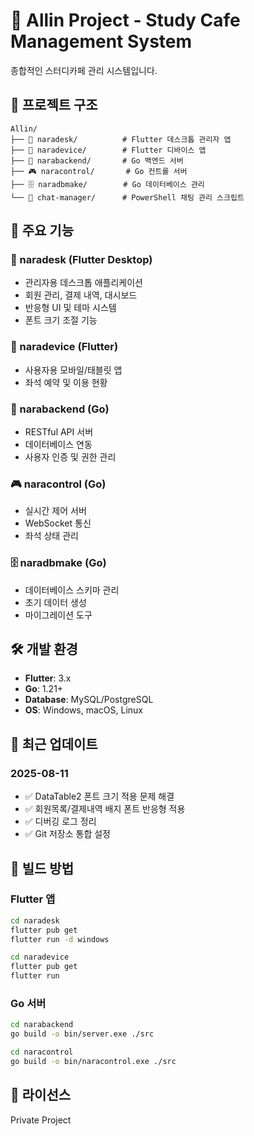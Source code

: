 # 🏢 Allin Project - Study Cafe Management System

종합적인 스터디카페 관리 시스템입니다.

## 📁 프로젝트 구조

```
Allin/
├── 📱 naradesk/          # Flutter 데스크톱 관리자 앱
├── 📱 naradevice/        # Flutter 디바이스 앱
├── 🔧 narabackend/       # Go 백엔드 서버
├── 🎮 naracontrol/       # Go 컨트롤 서버
├── 🗄️ naradbmake/        # Go 데이터베이스 관리
└── 💬 chat-manager/      # PowerShell 채팅 관리 스크립트
```

## 🚀 주요 기능

### 📱 naradesk (Flutter Desktop)
- 관리자용 데스크톱 애플리케이션
- 회원 관리, 결제 내역, 대시보드
- 반응형 UI 및 테마 시스템
- 폰트 크기 조절 기능

### 📱 naradevice (Flutter)
- 사용자용 모바일/태블릿 앱
- 좌석 예약 및 이용 현황

### 🔧 narabackend (Go)
- RESTful API 서버
- 데이터베이스 연동
- 사용자 인증 및 권한 관리

### 🎮 naracontrol (Go)
- 실시간 제어 서버
- WebSocket 통신
- 좌석 상태 관리

### 🗄️ naradbmake (Go)
- 데이터베이스 스키마 관리
- 초기 데이터 생성
- 마이그레이션 도구

## 🛠️ 개발 환경

- **Flutter**: 3.x
- **Go**: 1.21+
- **Database**: MySQL/PostgreSQL
- **OS**: Windows, macOS, Linux

## 📝 최근 업데이트

### 2025-08-11
- ✅ DataTable2 폰트 크기 적용 문제 해결
- ✅ 회원목록/결제내역 배지 폰트 반응형 적용
- ✅ 디버깅 로그 정리
- ✅ Git 저장소 통합 설정

## 🔧 빌드 방법

### Flutter 앱
```bash
cd naradesk
flutter pub get
flutter run -d windows

cd naradevice
flutter pub get
flutter run
```

### Go 서버
```bash
cd narabackend
go build -o bin/server.exe ./src

cd naracontrol
go build -o bin/naracontrol.exe ./src
```

## 📄 라이선스

Private Project
